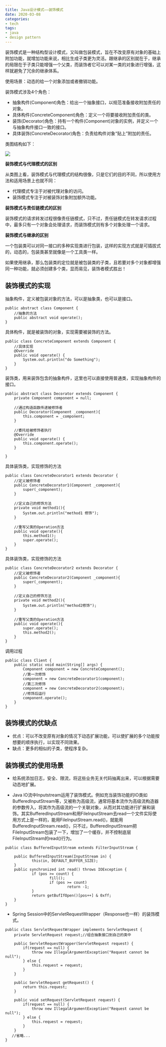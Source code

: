 ```yaml
---
title: Java设计模式——装饰模式
date: 2020-03-08
categories:
- tech
tags:
- java
- design pattern
---
```


装饰模式是一种结构型设计模式，又叫做包装模式，旨在不改变原有对象的基础上附加功能，就增加功能来说，相比生成子类更为灵活。跟继承的区别就在于，继承的局限在于子类只能增强一个父类，而装饰者它可以对某一类的对象进行增强，这样就避免了冗余的继承体系。

<!-- more -->

使用场景：动态的给一个对象添加或者撤销功能。

装饰模式涉及4个角色：

+ 抽象构件(Component)角色：给出一个抽象接口，以规范准备接收附加责任的对象。
+ 具体构件(ConcreteComponent)角色：定义一个将要接收附加责任的类。
+ 装饰(Decorator)角色：持有一个构件(Component)对象的实例，并定义一个与抽象构件接口一致的接口。
+ 具体装饰(ConcreteDecorator)角色：负责给构件对象“贴上”附加的责任。


类图结构如下：

![](/assets/upload/2020-03/1583624347.png)

**装饰模式与代理模式的区别**

从类图上看，装饰模式与代理模式的结构很像，只是它们的目的不同，所以使用方法和适用场景上也就不同：

+ 代理模式专注于对被代理对象的访问。
+ 装饰模式专注于对被装饰对象附加额外功能。

**装饰模式与责任链模式的区别**

装饰模式的请求转发过程很像责任链模式，只不过，责任链模式在转发请求过程中，最多只有一个对象会处理请求，而装饰模式则有多个对象处理一个请求。

**装饰模式与继承的区别**

一个包装类可以对同一接口的多种实现类进行包装，这样的实现方式就是可插拔式的，动态的，包装类甚至就像是一个工具类一样。

如果使用继承，那么包装类的定位就是被包装类的子类，且若要对多个对象都增强同一种功能，就必须创建多个类，显而易见，装饰者模式胜出！

## 装饰模式的实现

抽象构件，定义被包装对象的方法，可以是抽象类，也可以是接口。
```
public abstract class Component {
	//抽象的方法
	public abstract void operate();
}

```

具体构件，就是被装饰的对象，实现需要被装饰的方法。
```
public class ConcreteComponent extends Component {
	//具体实现
	@Override
	public void operate() {
		System.out.println("do Something");
	}
}

```

装饰类，用来装饰包含的抽象构件，这里也可以直接使用普通类，实现抽象构件的接口。
```
public abstract class Decorator extends Component {
	private Component component = null;
	
	//通过构造函数传递被修饰者
	public Decorator(Component _component){
		this.component = _component;
	}
	
	//委托给被修饰者执行
	@Override
	public void operate() {
		this.component.operate();
	}

}
```

具体装饰类，实现修饰的方法
```
public class ConcreteDecorator1 extends Decorator {
	//定义被修饰者
	public ConcreteDecorator1(Component _component){
		super(_component);
	}
	
	//定义自己的修饰方法
	private void method1(){
		System.out.println("method1 修饰");
	}
	
	//重写父类的Operation方法
	public void operate(){
		this.method1();
		super.operate();
	}
}

```

具体装饰类，实现修饰的方法
```
public class ConcreteDecorator2 extends Decorator {
	//定义被修饰者
	public ConcreteDecorator2(Component _component){
		super(_component);
	}
	
	//定义自己的修饰方法
	private void method2(){
		System.out.println("method2修饰");
	}
	
	//重写父类的Operation方法
	public void operate(){
		super.operate();
		this.method2();
	}
}

```

调用过程
```
public class Client {
	public static void main(String[] args) {
		Component component = new ConcreteComponent();
		//第一次修饰
		component = new ConcreteDecorator1(component);
		//第二次修饰
		component = new ConcreteDecorator2(component);
		//修饰后运行
		component.operate();
	}
}
```

## 装饰模式的优缺点

+ 优点：可以不改变原有对象的情况下动态扩展功能，可以使扩展的多个功能按想要的顺序执行，以实现不同效果。
+ 缺点：更多的相似的子类，使程序复杂。

## 装饰模式的使用场景

+ 给系统添加日志，安全、限流，将这些业务无关代码抽离出来，可以根据需要动态地扩展。

+ Java IO流中Inputstream运用了装饰模式。例如充当装饰功能的IO类如BufferedInputStream等，又被称为高级流，通常将基本流作为高级流构造器的参数传入，将其作为高级流的一个关联对象，从而对其功能进行扩展和装饰。其实BufferedInputStream和用FileInputStream去read一个文件实际使用方式上是一样的，能用FileInputStream.read()，就能用BufferedInputStream.read()，只不过，BufferedInputStream把FileInputStream包装了一下，增加了一个缓存，并不控制底层FileInputStream的read()行为。

```
public class BufferedInputStream extends FilterInputStream {

	public BufferedInputStream(InputStream in) {
			this(in, DEFAULT_BUFFER_SIZE);
	}	
	public synchronized int read() throws IOException {
			if (pos >= count) {
					fill();
					if (pos >= count)
							return -1;
			}
			return getBufIfOpen()[pos++] & 0xff;
	}
}
```

+ Spring Session中的ServletRequestWrapper（Response也一样）的装饰模式。

```
public class ServletRequestWrapper implements ServletRequest {
    private ServletRequest request;//组合抽象接口到自己的类中

    public ServletRequestWrapper(ServletRequest request) {
        if(request == null) {
            throw new IllegalArgumentException("Request cannot be null");
        } else {
            this.request = request;
        }
    }

    public ServletRequest getRequest() {
        return this.request;
    }

    public void setRequest(ServletRequest request) {
        if(request == null) {
            throw new IllegalArgumentException("Request cannot be null");
        } else {
            this.request = request;
        }
    }
   //省略...
}
```

